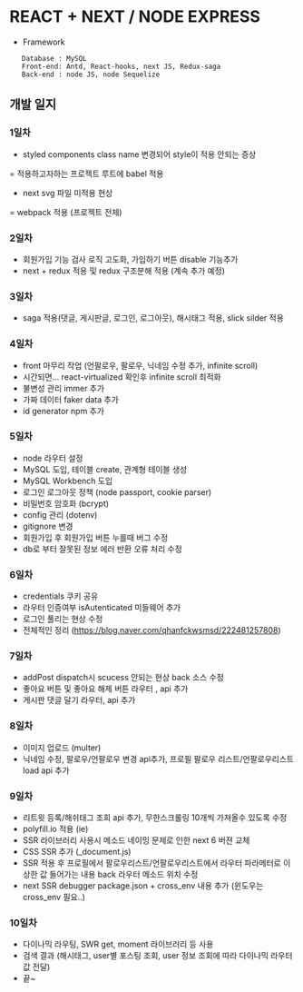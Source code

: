 # REACT + NEXT / NODE EXPRESS

- Framework

```
   Database : MySQL
   Front-end: Antd, React-hooks, next JS, Redux-saga
   Back-end : node JS, node Sequelize
```

## 개발 일지

### 1일차

- styled components class name 변경되어 style이 적용 안되는 증상

= 적용하고자하는 프로젝트 루트에 babel 적용

- next svg 파일 미적용 현상

= webpack 적용 (프로젝트 전체)

### 2일차

- 회원가입 기능 검사 로직 고도화, 가입하기 버튼 disable 기능추가
- next + redux 적용 및 redux 구조분해 적용 (계속 추가 예정)

### 3일차

- saga 적용(댓글, 게시판글, 로그인, 로그아웃), 해시태그 적용, slick silder 적용

### 4일차

- front 마무리 작업 (언팔로우, 팔로우, 닉네임 수정 추가, infinite scroll)
- 시간되면... react-virtualized 확인후 infinite scroll 최적화
- 불변성 관리 immer 추가
- 가짜 데이터 faker data 추가
- id generator npm 추가

### 5일차

- node 라우터 설정
- MySQL 도입, 테이블 create, 관계형 테이블 생성
- MySQL Workbench 도입
- 로그인 로그아웃 정책 (node passport, cookie parser)
- 비밀번호 암호화 (bcrypt)
- config 관리 (dotenv)
- gitignore 변경
- 회원가입 후 회원가입 버튼 누를때 버그 수정
- db로 부터 잘못된 정보 에러 반환 오류 처리 수정

### 6일차

- credentials 쿠키 공유
- 라우터 인증여부 isAutenticated 미들웨어 추가
- 로그인 풀리는 현상 수정
- 전체적인 정리 (https://blog.naver.com/qhanfckwsmsd/222481257808)

### 7일차

- addPost dispatch시 scucess 안되는 현상 back 소스 수정
- 좋아요 버튼 및 좋아요 해제 버튼 라우터 , api 추가
- 게시판 댓글 달기 라우터, api 추가

### 8일차
 - 이미지 업로드 (multer)
 - 닉네임 수정, 팔로우/언팔로우 변경 api추가, 프로필 팔로우 리스트/언팔로우리스트 load api 추가

### 9일차
 - 리트윗 등록/해쉬태그 조회 api 추가, 무한스크롤링 10개씩 가져올수 있도록 수정
 - polyfill.io 적용 (ie)
 - SSR 라이브러리 사용시 메소드 네이밍 문제로 인한 next 6 버젼 교체
 - CSS SSR 추가 (_document.js)
 - SSR 적용 후 프로필에서 팔로우리스트/언팔로우리스트에서 라우터 파라메터로 이상한 값 들어가는 내용 back 라우터 메소드 위치 수정
 - next SSR debugger package.json + cross_env 내용 추가 (윈도우는 cross_env 필요..)

### 10일차
 - 다이나믹 라우팅, SWR get, moment 라이브러리 등 사용
 - 검색 결과 (해시태그, user별 포스팅 조회, user 정보 조회에 따라 다이나믹 라우터 값 전달)
 - 끝~
